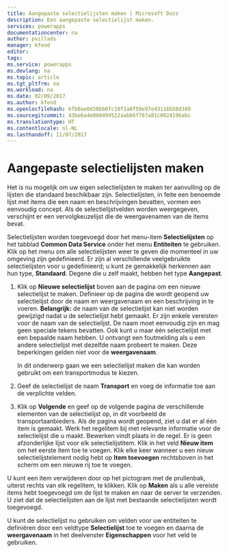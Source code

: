 ```yaml
---
title: Aangepaste selectielijsten maken | Microsoft Docs
description: Een aangepaste selectielijst maken.
services: powerapps
documentationcenter: na
author: pvillads
manager: kfend
editor: 
tags: 
ms.service: powerapps
ms.devlang: na
ms.topic: article
ms.tgt_pltfrm: na
ms.workload: na
ms.date: 02/09/2017
ms.author: kfend
ms.openlocfilehash: bfb0ae0d20bb0fc10f1a8f59e97e43116b58d380
ms.sourcegitcommit: 43be6a4e08849d522aabb6f767a81c092419babc
ms.translationtype: HT
ms.contentlocale: nl-NL
ms.lasthandoff: 11/07/2017
---
```

# <a name="create-custom-picklists"></a>Aangepaste selectielijsten maken
Het is nu mogelijk om uw eigen selectielijsten te maken ter aanvulling op de lijsten die standaard beschikbaar zijn. Selectielijsten, in feite een benoemde lijst met items die een naam en beschrijvingen bevatten, vormen een eenvoudig concept. Als de selectielijstvelden worden weergegeven, verschijnt er een vervolgkeuzelijst die de weergavenamen van de items bevat. 

Selectielijsten worden toegevoegd door het menu-item **Selectielijsten** op het tabblad **Common Data Service** onder het menu **Entiteiten** te gebruiken. Klik op het menu om alle selectielijsten weer te geven die momenteel in uw omgeving zijn gedefinieerd. Er zijn al verschillende veelgebruikte selectielijsten voor u gedefinieerd; u kunt ze gemakkelijk herkennen aan hun type, **Standaard**. Degene die u zelf maakt, hebben het type **Aangepast**.

1. Klik op **Nieuwe selectielijst** boven aan de pagina om een nieuwe selectielijst te maken. Definieer op de pagina die wordt geopend uw selectielijst door de naam en weergavenaam en een beschrijving in te voeren.
   **Belangrijk:** de naam van de selectielijst kan niet worden gewijzigd nadat u de selectielijst hebt gemaakt. Er zijn enkele vereisten voor de naam van de selectielijst. De naam moet eenvoudig zijn en mag geen speciale tekens bevatten. Ook kunt u maar één selectielijst met een bepaalde naam hebben. U ontvangt een foutmelding als u een andere selectielijst met dezelfde naam probeert te maken. Deze beperkingen gelden niet voor de **weergavenaam**.
   
    In dit onderwerp gaan we een selectielijst maken die kan worden gebruikt om een transportmodus te kiezen.
2. Geef de selectielijst de naam **Transport** en voeg de informatie toe aan de verplichte velden.
3. Klik op **Volgende** en geef op de volgende pagina de verschillende elementen van de selectielijst op, in dit voorbeeld de transportaanbieders. Als de pagina wordt geopend, ziet u dat er al één item is gemaakt. Werk het regelitem bij met relevante informatie voor de selectielijst die u maakt. Bewerken vindt plaats in de regel. Er is geen afzonderlijke lijst voor elk selectielijstitem. Klik in het veld **Nieuw item** om het eerste item toe te voegen. Klik elke keer wanneer u een nieuw selectielijstelement nodig hebt op **Item toevoegen** rechtsboven in het scherm om een nieuwe rij toe te voegen. 

U kunt een item verwijderen door op het pictogram met de prullenbak, uiterst rechts van elk regelitem, te klikken. Klik op **Maken** als u alle vereiste items hebt toegevoegd om de lijst te maken en naar de server te verzenden. U ziet dat de selectielijsten aan de lijst met bestaande selectielijsten wordt toegevoegd.

U kunt de selectielijst nu gebruiken om velden voor uw entiteiten te definiëren door een veldtype **Selectielijst** toe te voegen en daarna de **weergavenaam** in het deelvenster **Eigenschappen** voor het veld te gebruiken. 

